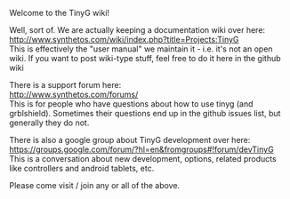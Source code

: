 Welcome to the TinyG wiki!

Well, sort of. We are actually keeping a documentation wiki over here:<br>
http://www.synthetos.com/wiki/index.php?title=Projects:TinyG<br>
This is effectively the "user manual" we maintain it - i.e. it's not an open wiki. If you want to post wiki-type stuff, feel free to do it here in the github wiki

There is a support forum here: <br>
http://www.synthetos.com/forums/<br>
This is for people who have questions about how to use tinyg (and grblshield). Sometimes their questions end up in the github issues list, but generally they do not.

There is also a google group about TinyG development over here:<br>
https://groups.google.com/forum/?hl=en&fromgroups#!forum/devTinyG<br>
This is a conversation about new development, options, related products like controllers and android tablets, etc.

Please come visit / join any or all of the above.


